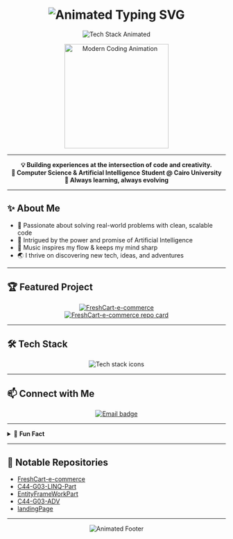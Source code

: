 <h1 align="center">
  <img src="https://readme-typing-svg.demolab.com?font=Fira+Code&duration=3500&pause=1200&color=5DD8FF&center=true&vCenter=true&width=700&lines=I'm+Hana+Hany+%F0%9F%92%BB;Fullstack+Developer+with+an+AI+twist;Fueled+by+curiosity+and+creativity" alt="Animated Typing SVG" />
</h1>

<p align="center">
  <img src="https://readme-typing-svg.demolab.com?font=Fira+Code&duration=2500&pause=1200&color=F7DF1E&center=true&vCenter=true&width=420&lines=React+%7C+Next.js+%7C+ASP.NET+%7C+C%23+%7C+AI+Enthusiast" alt="Tech Stack Animated" />
</p>

<p align="center">
  <img src="https://media.giphy.com/media/qgQUggAC3Pfv687qPC/giphy.gif" width="240" alt="Modern Coding Animation"/>
</p>

---

<p align="center">
  <b>💡 Building experiences at the intersection of code and creativity.</b><br>
  <b>🚀 Computer Science & Artificial Intelligence Student @ Cairo University</b> <br>
  <b>🌱 Always learning, always evolving</b>
</p>

---

## ✨ About Me

- 🧩 Passionate about solving real-world problems with clean, scalable code
- 🤖 Intrigued by the power and promise of Artificial Intelligence
- 🎵 Music inspires my flow & keeps my mind sharp
- 🌏 I thrive on discovering new tech, ideas, and adventures

---

## 🏆 Featured Project

<p align="center">
  <a href="https://github.com/HanaAboauf/FreshCart-e-commerce">
    <img src="https://readme-typing-svg.demolab.com?font=Fira+Code&duration=2400&pause=900&color=2ECC71&center=true&vCenter=true&width=320&lines=FreshCart-e-commerce" alt="FreshCart-e-commerce" />
  </a>
  <br>
  <a href="https://github.com/HanaAboauf/FreshCart-e-commerce">
    <img src="https://github-readme-stats.vercel.app/api/pin/?username=HanaAboauf&repo=FreshCart-e-commerce&theme=radical" alt="FreshCart-e-commerce repo card"/>
  </a>
</p>

---

## 🛠 Tech Stack

<p align="center">
  <img src="https://skillicons.dev/icons?i=react,nextjs,aspdotnet,csharp,js,github" alt="Tech stack icons" />
</p>


---

## 📫 Connect with Me

<p align="center">
  <a href="mailto:hana.abuauf@gmail.com">
    <img src="https://img.shields.io/badge/Email-hana.abuauf%40gmail.com-blue?style=flat&logo=gmail" alt="Email badge"/>
  </a>
</p>

---

<details>
  <summary>🌟 <b>Fun Fact</b></summary>
  <br>
  Just like an abstract syntax tree, I'm constantly branching out, exploring new paths, and optimizing for growth!
</details>

---

## 🚀 Notable Repositories

- [FreshCart-e-commerce](https://github.com/HanaAboauf/FreshCart-e-commerce)
- [C44-G03-LINQ-Part](https://github.com/HanaAboauf/C44-G03-LINQ-Part)
- [EntityFrameWorkPart](https://github.com/HanaAboauf/EntityFrameWorkPart)
- [C44-G03-ADV](https://github.com/HanaAboauf/C44-G03-ADV)
- [landingPage](https://github.com/hassan5464/landingPage)

---

<p align="center">
  <img src="https://readme-typing-svg.demolab.com?font=Fira+Code&duration=3200&pause=1200&color=9B59B6&center=true&vCenter=true&width=500&lines=Let's+innovate%2C+create%2C+and+explore+together!;Happy+Coding+%F0%9F%92%BB" alt="Animated Footer" />
</p>
